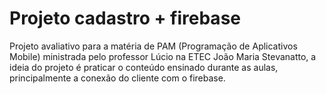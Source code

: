 # Projeto cadastro + firebase

Projeto avaliativo para a matéria de PAM (Programação de Aplicativos Mobile) ministrada pelo professor Lúcio na ETEC João Maria Stevanatto, a ideia do projeto é praticar o conteúdo ensinado durante as aulas, principalmente a conexão do cliente com o firebase.